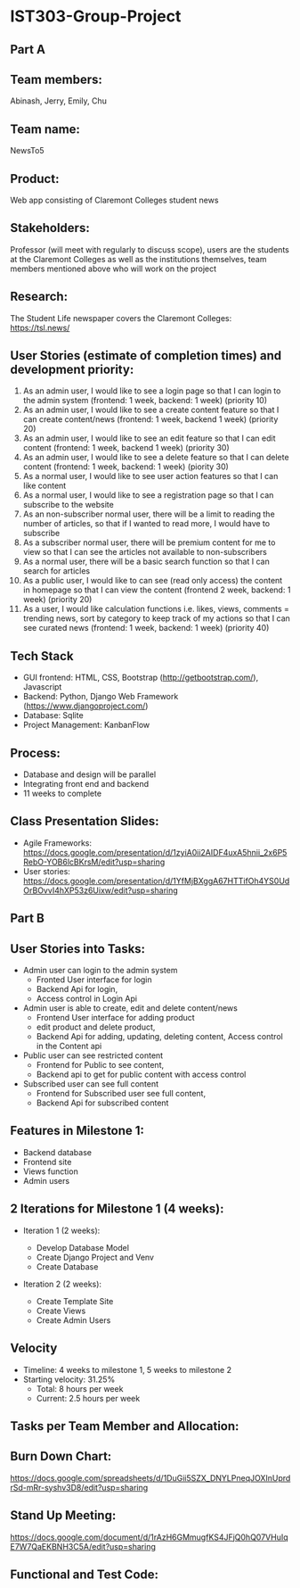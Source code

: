 # IST303-Group-Project

## Part A

## Team members: 
Abinash, Jerry, Emily, Chu
## Team name: 
NewsTo5
## Product:
Web app consisting of Claremont Colleges student news 

## Stakeholders: 
Professor (will meet with regularly to discuss scope), users are the students at the Claremont Colleges as well as the institutions themselves, team members mentioned above who will work on the project

## Research:
The Student Life newspaper covers the Claremont Colleges: https://tsl.news/

## User Stories (estimate of completion times) and development priority:
1. As an admin user, I would like to see a login page so that I can login to the admin system (frontend: 1 week, backend: 1 week) (priority 10)
2. As an admin user, I would like to see a create content feature so that I can create content/news (frontend: 1 week, backend 1 week) (priority 20)
3. As an admin user, I would like to see an edit feature so that I can edit content (frontend: 1 week, backend 1 week) (priority 30)
4. As an admin user, I would like to see a delete feature so that I can delete content (frontend: 1 week, backend: 1 week) (piority 30)
5. As a normal user, I would like to see user action features so that I can like content
6. As a normal user, I would like to see a registration page so that I can subscribe to the website
7. As an non-subscriber normal user, there will be a limit to reading the number of articles, so that if I wanted to read more, I would have to subscribe
8. As a subscriber normal user, there will be premium content for me to view so that I can see the articles not available to non-subscribers
9. As a normal user, there will be a basic search function so that I can search for articles
10. As a public user, I would like to can see (read only access) the content in homepage so that I can view the content (frontend 2 week, backend: 1 week) (priority 20)
11. As a user, I would like calculation functions i.e. likes, views, comments = trending news, sort by category to keep track of my actions so that I can see curated news (frontend: 1 week, backend: 1 week) (priority 40)

## Tech Stack
- GUI frontend: HTML, CSS, Bootstrap (http://getbootstrap.com/), Javascript
- Backend: Python, Django Web Framework (https://www.djangoproject.com/)
- Database: Sqlite 
- Project Management: KanbanFlow

## Process:
- Database and design will be parallel
- Integrating front end and backend 
- 11 weeks to complete

## Class Presentation Slides:
- Agile Frameworks: https://docs.google.com/presentation/d/1zyiA0ii2AIDF4uxA5hnii_2x6P5RebO-YOB6lcBKrsM/edit?usp=sharing
- User stories: https://docs.google.com/presentation/d/1YfMjBXggA67HTTifOh4YS0UdOrBOvvI4hXP53z6Uixw/edit?usp=sharing

## Part B

## User Stories into Tasks:
- Admin user can login to the admin system 
  - Fronted User interface for login
  - Backend Api for login, 
  - Access control in Login Api
- Admin user is able to create, edit and delete content/news 
  - Frontend User interface for adding product 
  - edit product and delete product, 
  - Backend Api for adding, updating, deleting content, Access control in the Content api
- Public user can see restricted content 
  - Frontend for Public to see content, 
  - Backend api to get for public content with access control
- Subscribed user can see full content 
  - Frontend for Subscribed user see full content, 
  - Backend Api for subscribed content

## Features in Milestone 1:
- Backend database 
- Frontend site
- Views function
- Admin users

## 2 Iterations for Milestone 1 (4 weeks):
- Iteration 1 (2 weeks):
  - Develop Database Model
  - Create Django Project and Venv
  - Create Database

- Iteration 2 (2 weeks):
  - Create Template Site
  - Create Views
  - Create Admin Users

## Velocity
- Timeline: 4 weeks to milestone 1, 5 weeks to milestone 2
- Starting velocity: 31.25%
  - Total: 8 hours per week
  - Current: 2.5 hours per week


## Tasks per Team Member and Allocation:

## Burn Down Chart:
https://docs.google.com/spreadsheets/d/1DuGii5SZX_DNYLPneqJOXInUprdrSd-mRr-syshv3D8/edit?usp=sharing

## Stand Up Meeting:
https://docs.google.com/document/d/1rAzH6GMmugfKS4JFjQ0hQ07VHuIqE7W7QaEKBNH3C5A/edit?usp=sharing

## Functional and Test Code:


